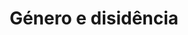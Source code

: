 ---
title: "4. Género e disidência"
portada: "/biblioteca/itinerarios/xenero_e_disidencia.png"
description: "Un percorrido pola ribeira do río Mao"
tipo: "itinerario"
fondo_banner:  "/biblioteca/banners/fondos/xenero_e_disidencia.png"
titulo_banner: "/biblioteca/banners/titulos/xenero_e_disidencia_agal.png"
texto_banner: "Este itinerário examina as relaçons entre identidade de género e as expresons de disidência, desafiando as normas estabelecidas e abrindo espaços para a inclusom. A selecçom de textos questiona as construçons tradicionais do género e ofrece novas perspetivas sobre a diversidade, convidando à reflexom sobre a transformaçom dos espazos sociais cara à igualdade e o respeto pola diferença."
cor_banner: "#592469"
cor_texto: "#ffffff"
marxe_texto: 118px
---